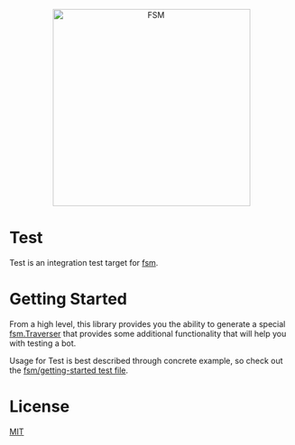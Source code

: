 <a href="https://github.com/fsm"><p align="center"><img src="https://user-images.githubusercontent.com/2105067/35464215-a014d512-02a9-11e8-8913-63a066f6064e.png" alt="FSM" width="350px" align="center;"/></p></a>

# Test

Test is an integration test target for [fsm](https://github.com/fsm/fsm).

# Getting Started

From a high level, this library provides you the ability to generate a special [fsm.Traverser](https://github.com/fsm/fsm/blob/master/fsm.go#L40-L60) that provides some additional functionality that will help you with testing a bot.

Usage for Test is best described through concrete example, so check out the [fsm/getting-started test file](https://github.com/fsm/getting-started/blob/master/bot_test.go).

# License

[MIT](LICENSE.md)

